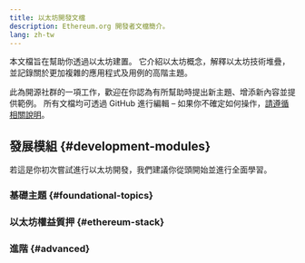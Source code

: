 ```yaml
---
title: 以太坊開發文檔
description: Ethereum.org 開發者文檔簡介。
lang: zh-tw
---
```


本文檔旨在幫助你透過以太坊建置。 它介紹以太坊概念，解釋以太坊技術堆疊，並記錄關於更加複雜的應用程式及用例的高階主題。

此為開源社群的一項工作，歡迎在你認為有所幫助時提出新主題、增添新內容並提供範例。 所有文檔均可透過 GitHub 進行編輯 – 如果你不確定如何操作，[請遵循相關說明](https://github.com/ethereum/ethereum-org-website/blob/dev/docs/editing-markdown.md)。

## 發展模組 \{#development-modules}

若這是你初次嘗試進行以太坊開發，我們建議你從頭開始並進行全面學習。

### 基礎主題 \{#foundational-topics}

<DeveloperDocsLinks headerId="foundational-topics" />

### 以太坊權益質押 \{#ethereum-stack}

<DeveloperDocsLinks headerId="ethereum-stack" />

### 進階 \{#advanced}

<DeveloperDocsLinks headerId="advanced" />
